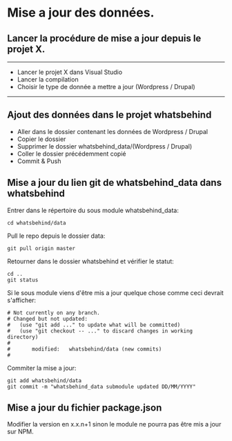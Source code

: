 # Mise a jour des données.

## Lancer la procédure de mise a jour depuis le projet X.


----------

 

 - Lancer le projet X dans Visual Studio
 - Lancer la compilation
 - Choisir le type de donnée a mettre a jour (Wordpress / Drupal)
 


----------

## Ajout des données dans le projet whatsbehind

 - Aller dans le dossier contenant les données de Wordpress / Drupal
 - Copier le dossier
 - Supprimer le dossier whatsbehind_data/(Wordpress / Drupal)
 - Coller le dossier précédemment copié
 - Commit & Push 

## Mise a jour du lien git de whatsbehind_data dans whatsbehind



Entrer dans le répertoire du sous module whatsbehind_data:

    cd whatsbehind/data

Pull le repo depuis le dossier data:

    git pull origin master

Retourner dans le dossier whatsbehind et vérifier le statut:

    cd ..
    git status

Si le sous module viens d'être mis a jour quelque chose comme ceci devrait s'afficher:

    # Not currently on any branch.
    # Changed but not updated:
    #   (use "git add ..." to update what will be committed)
    #   (use "git checkout -- ..." to discard changes in working directory)
    #
    #       modified:   whatsbehind/data (new commits)
    #

Commiter la mise a jour:

    git add whatsbehind/data
    git commit -m "whatsbehind_data submodule updated DD/MM/YYYY"

## Mise a jour du fichier package.json

Modifier la version en x.x.n+1 sinon le module ne pourra pas être mis a jour sur NPM.





